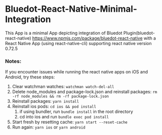# Bluedot-React-Native-Minimal-Integration

This App is a minimal App depicting integration of Bluedot Plugin(bluedot-react-native) https://www.npmjs.com/package/bluedot-react-native with a React Native App (using react-native-cli) supporting react native version 0.72.5

### Notes:

If you encounter issues while running the react native apps on iOS and Android, try these steps:

1. Clear watchman watches: `watchman watch-del-all`
2. Delete node_modules and package-lock.json and reinstall packages: `rm -rf node_modules && rm -rf package-lock.json`
3. Reinstall packages: `yarn install`
4. Reinstall ios pods: `cd ios && pod install`
   1. if using bundler, run `bundle install` in the root directory
   2. cd into ios and run `bundle exec pod install`
5. Start fresh by resetting cache: `yarn start --reset-cache`
6. Run again: `yarn ios` or `yarn android`


